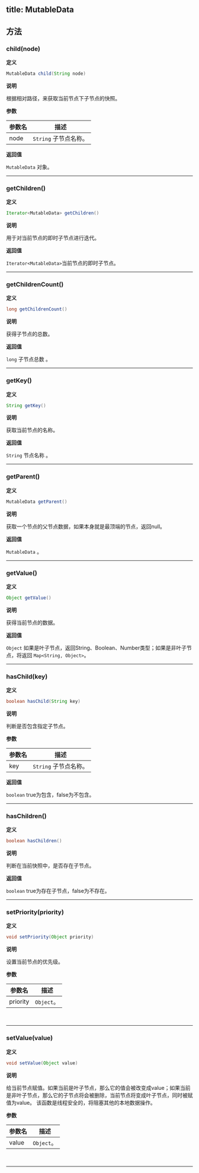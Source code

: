 title:  MutableData
---

## 方法

### child(node)
**定义**

```java
MutableData child(String node)
```

**说明**

根据相对路径，来获取当前节点下子节点的快照。

**参数**


参数名 | 描述
--- | ---
node | `String`  子节点名称。

**返回值**

`MutableData` 对象。
</br>

---
### getChildren()
**定义**

```java
Iterator<MutableData> getChildren()
```

**说明**

用于对当前节点的即时子节点进行迭代。

**返回值**

`Iterator<MutableData>`当前节点的即时子节点。
</br>

---
### getChildrenCount()
**定义**

```java
long getChildrenCount()
```

**说明**

获得子节点的总数。

**返回值**

`long` 子节点总数 。
</br>

---
### getKey()
**定义**

```java
String getKey()
```

**说明**

获取当前节点的名称。

**返回值**

`String` 节点名称 。
</br>

---
### getParent()
**定义**

```java
MutableData getParent()
```

**说明**

获取一个节点的父节点数据，如果本身就是最顶端的节点，返回null。

**返回值**

`MutableData` 。
</br>

---
### getValue()
**定义**

```java
Object getValue()
```

**说明**

获得当前节点的数据。

**返回值**

`Object` 如果是叶子节点，返回String、Boolean、Number类型；如果是非叶子节点，将返回 `Map<String, Object>`。
</br>

---
### hasChild(key)
**定义**

```java
boolean hasChild(String key)
```

**说明**

判断是否包含指定子节点。

**参数**

参数名 | 描述
--- | ---
key | `String`  子节点名称。

**返回值**

`boolean` true为包含，false为不包含。
</br>

---
### hasChildren()
**定义**

```java
boolean hasChildren()
```

**说明**

判断在当前快照中，是否存在子节点。

**返回值**

`boolean` true为存在子节点，false为不存在。
</br>

---
### setPriority(priority)
**定义**

```java
void setPriority(Object priority)
```

**说明**

设置当前节点的优先级。

**参数**

参数名 | 描述
--- | ---
priority | `Object`。

</br>

---
### setValue(value)
**定义**

```java
void setValue(Object value)
```

**说明**

给当前节点赋值。如果当前是叶子节点，那么它的值会被改变成value；如果当前是非叶子节点，那么它的子节点将会被删除，当前节点将变成叶子节点，同时被赋值为value。
该函数是线程安全的，将阻塞其他的本地数据操作。

**参数**

参数名 | 描述
--- | ---
value | `Object`。

</br>

---